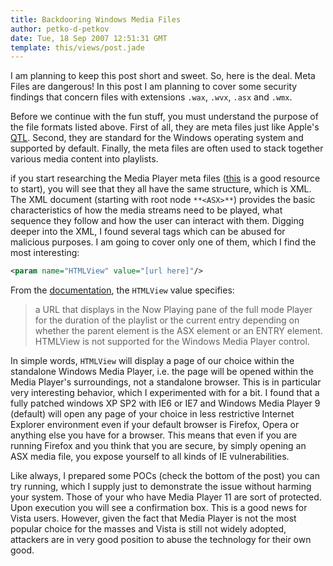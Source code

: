 ```yaml
---
title: Backdooring Windows Media Files
author: petko-d-petkov
date: Tue, 18 Sep 2007 12:51:31 GMT
template: this/views/post.jade
---
```


I am planning to keep this post short and sweet. So, here is the deal. Meta Files are dangerous! In this post I am planning to cover some security findings that concern files with extensions `.wax`, `.wvx`, `.asx` and `.wmx`.

Before we continue with the fun stuff, you must understand the purpose of the file formats listed above. First of all, they are meta files just like Apple's [QTL](/blog/0day-quicktime-pwns-firefox). Second, they are standard for the Windows operating system and supported by default. Finally, the meta files are often used to stack together various media content into playlists.

if you start researching the Media Player meta files ([this](http://msdn2.microsoft.com/en-us/library/aa393397.aspx) is a good resource to start), you will see that they all have the same structure, which is XML. The XML document (starting with root node `**<ASX>**`) provides the basic characteristics of how the media streams need to be played, what sequence they follow and how the user can interact with them. Digging deeper into the XML, I found several tags which can be abused for malicious purposes. I am going to cover only one of them, which I find the most interesting:

```xml
<param name="HTMLView" value="[url here]"/>
```

From the [documentation](http://msdn2.microsoft.com/en-us/library/aa392319.aspx), the `HTMLView` value specifies:

> a URL that displays in the Now Playing pane of the full mode Player for the duration of the playlist or the current entry depending on whether the parent element is the ASX element or an ENTRY element. HTMLView is not supported for the Windows Media Player control.

In simple words, `HTMLView` will display a page of our choice within the standalone Windows Media Player, i.e. the page will be opened within the Media Player's surroundings, not a standalone browser. This is in particular very interesting behavior, which I experimented with for a bit. I found that a fully patched windows XP SP2 with IE6 or IE7 and Windows Media Player 9 (default) will open any page of your choice in less restrictive Internet Explorer environment even if your default browser is Firefox, Opera or anything else you have for a browser. This means that even if you are running Firefox and you think that you are secure, by simply opening an ASX media file, you expose yourself to all kinds of IE vulnerabilities.

Like always, I prepared some POCs (check the bottom of the post) you can try running, which I supply just to demonstrate the issue without harming your system. Those of your who have Media Player 11 are sort of protected. Upon execution you will see a confirmation box. This is a good news for Vista users. However, given the fact that Media Player is not the most popular choice for the masses and Vista is still not widely adopted, attackers are in very good position to abuse the technology for their own good.
